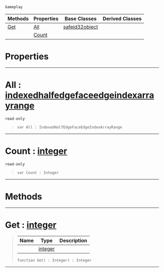  `Gameplay`

|Methods|Properties|Base Classes|Derived Classes|
|---|---|---|---|
|[ Get](https://plasmaengine.github.io/PlasmaDocs/Plasma1/C++/code_reference/class_reference/indexedhalfedgefaceedgeindexarray.md#get-plasma-engine-document)|[ All](https://plasmaengine.github.io/PlasmaDocs/Plasma1/C++/code_reference/class_reference/indexedhalfedgefaceedgeindexarray.md#all-plasma-engine-document)|[safeid32object](https://plasmaengine.github.io/PlasmaDocs/Plasma1/C++/code_reference/class_reference/safeid32object.md)| |
| |[ Count](https://plasmaengine.github.io/PlasmaDocs/Plasma1/C++/code_reference/class_reference/indexedhalfedgefaceedgeindexarray.md#count-plasma-engine-docume)| | |


 #  Properties


---  
 #  All : [indexedhalfedgefaceedgeindexarrayrange](https://plasmaengine.github.io/PlasmaDocs/Plasma1/C++/code_reference/class_reference/indexedhalfedgefaceedgeindexarrayrange.md)

 `read-only`

> 
> ``` lang=cpp, name=Lightning
> var All : IndexedHalfEdgeFaceEdgeIndexArrayRange


---  
 #  Count : [integer](https://plasmaengine.github.io/PlasmaDocs/Plasma1/C++/code_reference/lightning_base_types/integer.md)

 `read-only`

> 
> ``` lang=cpp, name=Lightning
> var Count : Integer


---  
 #  Methods


---  
 #  Get : [integer](https://plasmaengine.github.io/PlasmaDocs/Plasma1/C++/code_reference/lightning_base_types/integer.md)

> 
> |Name|Type|Description|
> |---|---|---|
> ||[integer](https://plasmaengine.github.io/PlasmaDocs/Plasma1/C++/code_reference/lightning_base_types/integer.md)| |
> ``` lang=cpp, name=Lightning
> function Get( : Integer) : Integer
> ``` 


---  
 

 
